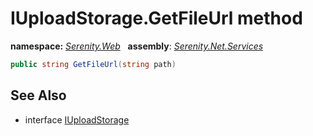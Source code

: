 # IUploadStorage.GetFileUrl method
**namespace:** *[Serenity.Web](../../README.md#serenity.web-namespace)*   **assembly**: *[Serenity.Net.Services](../../README.md)*

```csharp
public string GetFileUrl(string path)
```

## See Also

* interface [IUploadStorage](../IUploadStorage.md)